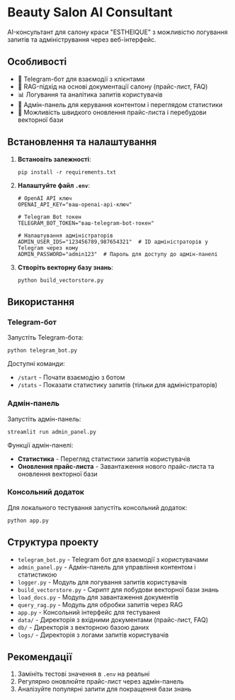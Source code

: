 # Beauty Salon AI Consultant

AI-консультант для салону краси "ESTHEIQUE" з можливістю логування запитів та адміністрування через веб-інтерфейс.

## Особливості

- 🤖 Telegram-бот для взаємодії з клієнтами
- 📝 RAG-підхід на основі документації салону (прайс-лист, FAQ)
- 📊 Логування та аналітика запитів користувачів
- 🔑 Адмін-панель для керування контентом і переглядом статистики
- 🔄 Можливість швидкого оновлення прайс-листа і перебудови векторної бази

## Встановлення та налаштування

1. **Встановіть залежності**:
   ```
   pip install -r requirements.txt
   ```

2. **Налаштуйте файл `.env`**:
   ```
   # OpenAI API ключ
   OPENAI_API_KEY="ваш-openai-api-ключ"
   
   # Telegram Bot токен
   TELEGRAM_BOT_TOKEN="ваш-telegram-bot-токен"
   
   # Налаштування адміністраторів
   ADMIN_USER_IDS="123456789,987654321"  # ID адміністраторів у Telegram через кому
   ADMIN_PASSWORD="admin123"  # Пароль для доступу до адмін-панелі
   ```

3. **Створіть векторну базу знань**:
   ```
   python build_vectorstore.py
   ```

## Використання

### Telegram-бот

Запустіть Telegram-бота:
```
python telegram_bot.py
```

Доступні команди:
- `/start` - Почати взаємодію з ботом
- `/stats` - Показати статистику запитів (тільки для адміністраторів)

### Адмін-панель

Запустіть адмін-панель:
```
streamlit run admin_panel.py
```

Функції адмін-панелі:
- **Статистика** - Перегляд статистики запитів користувачів
- **Оновлення прайс-листа** - Завантаження нового прайс-листа та оновлення векторної бази

### Консольний додаток

Для локального тестування запустіть консольний додаток:
```
python app.py
```

## Структура проекту

- `telegram_bot.py` - Telegram бот для взаємодії з користувачами
- `admin_panel.py` - Адмін-панель для управління контентом і статистикою
- `logger.py` - Модуль для логування запитів користувачів
- `build_vectorstore.py` - Скрипт для побудови векторної бази знань
- `load_docs.py` - Модуль для завантаження документів
- `query_rag.py` - Модуль для обробки запитів через RAG
- `app.py` - Консольний інтерфейс для тестування
- `data/` - Директорія з вхідними документами (прайс-лист, FAQ)
- `db/` - Директорія з векторною базою даних
- `logs/` - Директорія з логами запитів користувачів

## Рекомендації

1. Замініть тестові значення в `.env` на реальні
2. Регулярно оновлюйте прайс-лист через адмін-панель
3. Аналізуйте популярні запити для покращення бази знань 